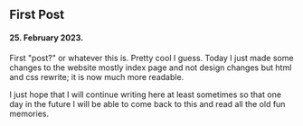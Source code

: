 ## First Post

#### 25. February 2023.

First "post?" or whatever this is. Pretty cool I guess. Today I just made some changes to the website mostly index page and not design changes but html and css rewrite; it is now much more readable.

I just hope that I will continue writing here at least sometimes so that one day in the future I will be able to come back to this and read all the old fun memories.
